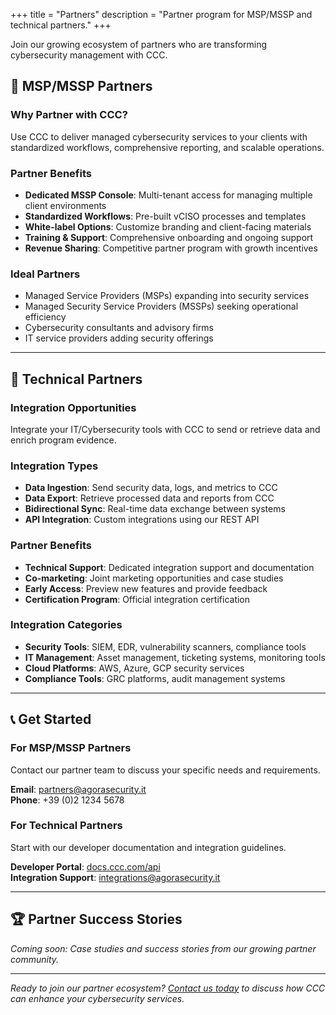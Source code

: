 +++
title = "Partners"
description = "Partner program for MSP/MSSP and technical partners."
+++

Join our growing ecosystem of partners who are transforming cybersecurity management with CCC.

## 🤝 MSP/MSSP Partners

### Why Partner with CCC?
Use CCC to deliver managed cybersecurity services to your clients with standardized workflows, comprehensive reporting, and scalable operations.

### Partner Benefits
- **Dedicated MSSP Console**: Multi-tenant access for managing multiple client environments
- **Standardized Workflows**: Pre-built vCISO processes and templates
- **White-label Options**: Customize branding and client-facing materials
- **Training & Support**: Comprehensive onboarding and ongoing support
- **Revenue Sharing**: Competitive partner program with growth incentives

### Ideal Partners
- Managed Service Providers (MSPs) expanding into security services
- Managed Security Service Providers (MSSPs) seeking operational efficiency
- Cybersecurity consultants and advisory firms
- IT service providers adding security offerings

---

## 🔧 Technical Partners

### Integration Opportunities
Integrate your IT/Cybersecurity tools with CCC to send or retrieve data and enrich program evidence.

### Integration Types
- **Data Ingestion**: Send security data, logs, and metrics to CCC
- **Data Export**: Retrieve processed data and reports from CCC
- **Bidirectional Sync**: Real-time data exchange between systems
- **API Integration**: Custom integrations using our REST API

### Partner Benefits
- **Technical Support**: Dedicated integration support and documentation
- **Co-marketing**: Joint marketing opportunities and case studies
- **Early Access**: Preview new features and provide feedback
- **Certification Program**: Official integration certification

### Integration Categories
- **Security Tools**: SIEM, EDR, vulnerability scanners, compliance tools
- **IT Management**: Asset management, ticketing systems, monitoring tools
- **Cloud Platforms**: AWS, Azure, GCP security services
- **Compliance Tools**: GRC platforms, audit management systems

---

## 📞 Get Started

### For MSP/MSSP Partners
Contact our partner team to discuss your specific needs and requirements.

**Email**: [partners@agorasecurity.it](mailto:partners@agorasecurity.it)  
**Phone**: +39 (0)2 1234 5678

### For Technical Partners
Start with our developer documentation and integration guidelines.

**Developer Portal**: [docs.ccc.com/api](https://docs.ccc.com/api)  
**Integration Support**: [integrations@agorasecurity.it](mailto:integrations@agorasecurity.it)

---

## 🏆 Partner Success Stories

*Coming soon: Case studies and success stories from our growing partner community.*

---

*Ready to join our partner ecosystem? [Contact us today](mailto:partners@agorasecurity.it) to discuss how CCC can enhance your cybersecurity services.*

